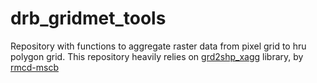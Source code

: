 # drb_gridmet_tools
Repository with functions to aggregate raster data from pixel grid to hru polygon grid. This repository heavily relies on [grd2shp_xagg](https://github.com/rmcd-mscb/grd2shp_xagg) library, by [rmcd-mscb](https://github.com/rmcd-mscb)
